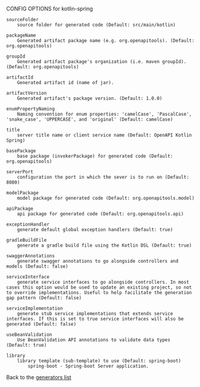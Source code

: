 
CONFIG OPTIONS for kotlin-spring

	sourceFolder
	    source folder for generated code (Default: src/main/kotlin)

	packageName
	    Generated artifact package name (e.g. org.openapitools). (Default: org.openapitools)

	groupId
	    Generated artifact package's organization (i.e. maven groupId). (Default: org.openapitools)

	artifactId
	    Generated artifact id (name of jar).

	artifactVersion
	    Generated artifact's package version. (Default: 1.0.0)

	enumPropertyNaming
	    Naming convention for enum properties: 'camelCase', 'PascalCase', 'snake_case', 'UPPERCASE', and 'original' (Default: camelCase)

	title
	    server title name or client service name (Default: OpenAPI Kotlin Spring)

	basePackage
	    base package (invokerPackage) for generated code (Default: org.openapitools)

	serverPort
	    configuration the port in which the sever is to run on (Default: 8080)

	modelPackage
	    model package for generated code (Default: org.openapitools.model)

	apiPackage
	    api package for generated code (Default: org.openapitools.api)

	exceptionHandler
	    generate default global exception handlers (Default: true)

	gradleBuildFile
	    generate a gradle build file using the Kotlin DSL (Default: true)

	swaggerAnnotations
	    generate swagger annotations to go alongside controllers and models (Default: false)

	serviceInterface
	    generate service interfaces to go alongside controllers. In most cases this option would be used to update an existing project, so not to override implementations. Useful to help facilitate the generation gap pattern (Default: false)

	serviceImplementation
	    generate stub service implementations that extends service interfaces. If this is set to true service interfaces will also be generated (Default: false)

	useBeanValidation
	    Use BeanValidation API annotations to validate data types (Default: true)

	library
	    library template (sub-template) to use (Default: spring-boot)
	        spring-boot - Spring-boot Server application.

Back to the [generators list](README.md)
